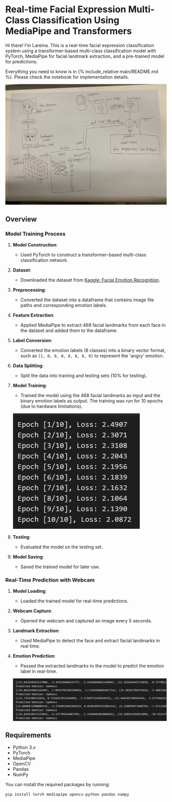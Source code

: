 # Real-time Facial Expression Multi-Class Classification Using MediaPipe and Transformers

Hi there! I'm Lareina. This is a real-time facial expression classification system using a transformer-based multi-class classification model with PyTorch, MediaPipe for facial landmark extraction, and a pre-trained model for predictions.

Everything you need to know is in {% include_relative main/README.md %}. Please check the notebook for implementation details.

![Example Image](d30b670dd4e0181d74b7bc3449c7111.jpg)

## Overview

### Model Training Process
1. **Model Construction**: 
   - Used PyTorch to construct a transformer-based multi-class classification network.
   
2. **Dataset**:
   - Downloaded the dataset from [Kaggle: Facial Emotion Recognition](https://www.kaggle.com/datasets/tapakah68/facial-emotion-recognition).
   
3. **Preprocessing**:
   - Converted the dataset into a dataframe that contains image file paths and corresponding emotion labels.
   
4. **Feature Extraction**:
   - Applied MediaPipe to extract 468 facial landmarks from each face in the dataset and added them to the dataframe.

5. **Label Conversion**:
   - Converted the emotion labels (8 classes) into a binary vector format, such as `[1, 0, 0, 0, 0, 0, 0, 0]` to represent the 'angry' emotion.

6. **Data Splitting**:
   - Split the data into training and testing sets (10% for testing).
   
7. **Model Training**:
   - Trained the model using the 468 facial landmarks as input and the binary emotion labels as output. The training was run for 10 epochs (due to hardware limitations).

   ![Training Performance](9c9aa417ac22f46654c91f78530fe77.png)

8. **Testing**:
   - Evaluated the model on the testing set.
   
9. **Model Saving**:
   - Saved the trained model for later use.

### Real-Time Prediction with Webcam
1. **Model Loading**:
   - Loaded the trained model for real-time predictions.

2. **Webcam Capture**:
   - Opened the webcam and captured an image every 5 seconds.

3. **Landmark Extraction**:
   - Used MediaPipe to detect the face and extract facial landmarks in real time.

4. **Emotion Prediction**:
   - Passed the extracted landmarks to the model to predict the emotion label in real-time.

   ![Real-Time Prediction](4a7d1321125803b54bfd44e0c0fec09.png)

## Requirements
- Python 3.x
- PyTorch
- MediaPipe
- OpenCV
- Pandas
- NumPy

You can install the required packages by running:

```bash
pip install torch mediapipe opencv-python pandas numpy
